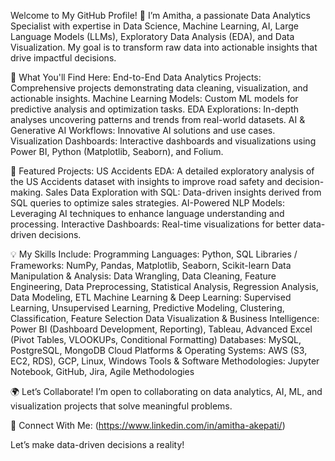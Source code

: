 Welcome to My GitHub Profile! 👋
I’m Amitha, a passionate Data Analytics Specialist with expertise in Data Science, Machine Learning, AI, Large Language Models (LLMs), Exploratory Data Analysis (EDA), and Data Visualization. My goal is to transform raw data into actionable insights that drive impactful decisions.

🌟 What You'll Find Here:
End-to-End Data Analytics Projects: Comprehensive projects demonstrating data cleaning, visualization, and actionable insights.
Machine Learning Models: Custom ML models for predictive analysis and optimization tasks.
EDA Explorations: In-depth analyses uncovering patterns and trends from real-world datasets.
AI & Generative AI Workflows: Innovative AI solutions and use cases.
Visualization Dashboards: Interactive dashboards and visualizations using Power BI, Python (Matplotlib, Seaborn), and Folium.

🚀 Featured Projects:
US Accidents EDA: A detailed exploratory analysis of the US Accidents dataset with insights to improve road safety and decision-making.
Sales Data Exploration with SQL: Data-driven insights derived from SQL queries to optimize sales strategies.
AI-Powered NLP Models: Leveraging AI techniques to enhance language understanding and processing.
Interactive Dashboards: Real-time visualizations for better data-driven decisions.

💡 My Skills Include:
Programming Languages: Python, SQL
Libraries / Frameworks: NumPy, Pandas, Matplotlib, Seaborn, Scikit-learn
Data Manipulation & Analysis: Data Wrangling, Data Cleaning, Feature Engineering, Data Preprocessing, Statistical Analysis, Regression Analysis, Data Modeling, ETL
Machine Learning & Deep Learning: Supervised Learning, Unsupervised Learning, Predictive Modeling, Clustering, Classification, Feature Selection
Data Visualization & Business Intelligence: Power BI (Dashboard Development, Reporting), Tableau, Advanced Excel (Pivot Tables, VLOOKUPs, Conditional Formatting)
Databases: MySQL, PostgreSQL, MongoDB 
Cloud Platforms & Operating Systems: AWS (S3, EC2, RDS), GCP, Linux, Windows
Tools & Software Methodologies: Jupyter Notebook, GitHub, Jira, Agile Methodologies

🌍 Let’s Collaborate!
I’m open to collaborating on data analytics, AI, ML, and visualization projects that solve meaningful problems.

📩 Connect With Me: (https://www.linkedin.com/in/amitha-akepati/)

Let’s make data-driven decisions a reality!
